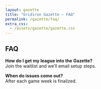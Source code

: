 ```yaml
---
layout: gazette
title: "Gridiron Gazette — FAQ"
permalink: /gazette/faq/
extra_css:
  - /assets/gazette/gazette.css
---
```


## FAQ

**How do I get my league into the Gazette?**  
Join the waitlist and we’ll email setup steps.

**When do issues come out?**  
After each game week is finalized.
